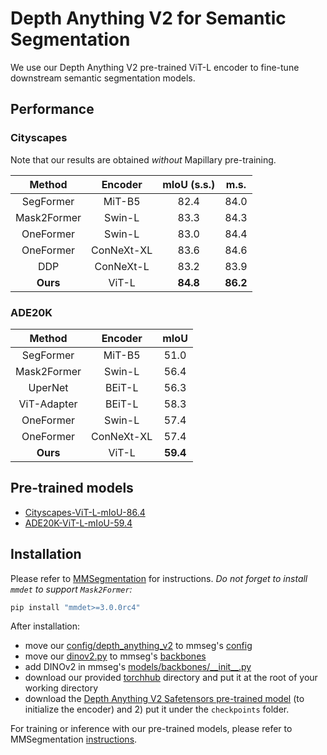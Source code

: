 # Depth Anything V2 for Semantic Segmentation

We use our Depth Anything V2 pre-trained ViT-L encoder to fine-tune downstream semantic segmentation models.


## Performance

### Cityscapes

Note that our results are obtained *without* Mapillary pre-training.

| Method | Encoder | mIoU (s.s.) | m.s. |
|:-:|:-:|:-:|:-:|
| SegFormer | MiT-B5 | 82.4 | 84.0 |
| Mask2Former | Swin-L | 83.3 | 84.3 |
| OneFormer | Swin-L | 83.0 | 84.4 |
| OneFormer | ConNeXt-XL | 83.6 | 84.6 |
| DDP | ConNeXt-L | 83.2 | 83.9 |
| **Ours** | ViT-L | **84.8** | **86.2** |


### ADE20K

| Method | Encoder | mIoU |
|:-:|:-:|:-:|
| SegFormer | MiT-B5 | 51.0 |
| Mask2Former | Swin-L | 56.4 |
| UperNet | BEiT-L | 56.3 |
| ViT-Adapter | BEiT-L | 58.3 |
| OneFormer | Swin-L | 57.4 |
| OneFormer | ConNeXt-XL | 57.4 |
| **Ours** | ViT-L | **59.4** |


## Pre-trained models

- [Cityscapes-ViT-L-mIoU-86.4](https://huggingface.co/spaces/LiheYoung/Depth-Anything/blob/main/checkpoints_semseg/cityscapes_vitl_mIoU_86.4.pth)
- [ADE20K-ViT-L-mIoU-59.4](https://huggingface.co/spaces/LiheYoung/Depth-Anything/blob/main/checkpoints_semseg/ade20k_vitl_mIoU_59.4.pth)


## Installation

Please refer to [MMSegmentation](https://github.com/open-mmlab/mmsegmentation/blob/main/docs/en/get_started.md#installation) for instructions. *Do not forget to install ``mmdet`` to support ``Mask2Former``:*
```bash
pip install "mmdet>=3.0.0rc4"
```

After installation:
- move our [config/depth_anything_v2](./config/depth_anything_v2/) to mmseg's [config](https://github.com/open-mmlab/mmsegmentation/tree/main/configs)
- move our [dinov2.py](./dinov2.py) to mmseg's [backbones](https://github.com/open-mmlab/mmsegmentation/tree/main/mmseg/models/backbones)
- add DINOv2 in mmseg's [models/backbones/\_\_init\_\_.py](https://github.com/open-mmlab/mmsegmentation/blob/main/mmseg/models/backbones/__init__.py)
- download our provided [torchhub](https://github.com/LiheYoung/Depth-Anything/tree/main/torchhub) directory and put it at the root of your working directory
- download the [Depth Anything V2 Safetensors pre-trained model](https://huggingface.co/MackinationsAi/Depth-Anything-V2_Safetensors/blob/main/depth_anything_v2_vitl.safetensors) (to initialize the encoder) and 2) put it under the ``checkpoints`` folder.

For training or inference with our pre-trained models, please refer to MMSegmentation [instructions](https://github.com/open-mmlab/mmsegmentation/blob/main/docs/en/user_guides/4_train_test.md).
